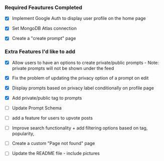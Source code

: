 ### Required Feautures Completed

- [x] Implement Google Auth to display user profile on the home page

- [x] Set MongoDB Atlas connection

- [x] Create a "create prompt" page

### Extra Features I'd like to add

- [x] Allow users to have an options to create private/public prompts - Note: private prompts will not be shown under the feed

- [x] Fix the problem of updating the privacy option of a prompt on edit

- [x] Display prompts based on privacy label conditionally on profile page

- [x] Add private/public tag to prompts

- [ ] Update Prompt Schema

- [ ] add a feature for users to upvote posts

- [ ] Improve search functionality + add filtering options based on tag, popularity,

- [ ] Create a custom "Page not found" page

- [ ] Update the README file - include pictures
